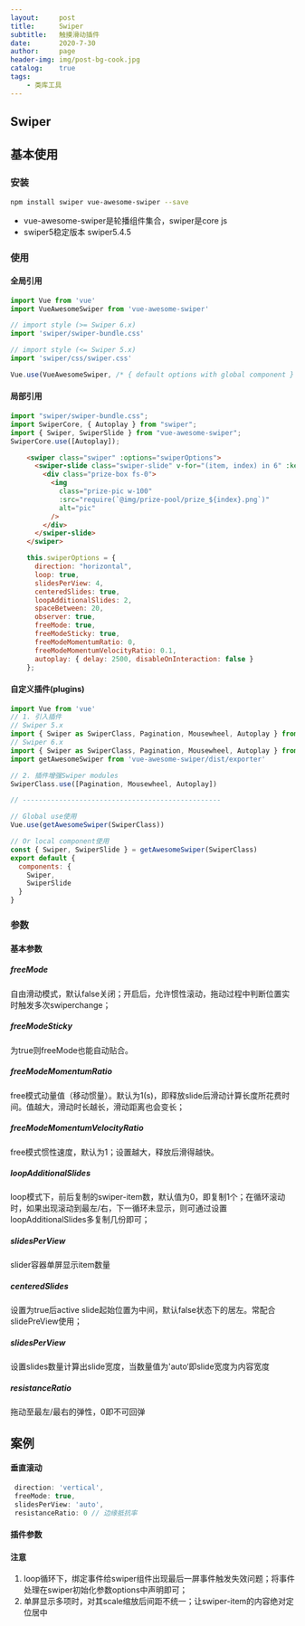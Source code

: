 ```yaml
---
layout:     post
title:      Swiper
subtitle:   触摸滑动插件
date:       2020-7-30
author:     page
header-img: img/post-bg-cook.jpg
catalog:    true
tags:
    - 类库工具
---
```


## Swiper

[swiper文档]: https://github.com/surmon-china/vue-awesome-swiper
[基础演示]: https://www.swiper.com.cn/demo/index.html
[移动端案例]: https://www.swiper.com.cn/demo/senior/index.html
[pc案例]: https://www.swiper.com.cn/demo/web/index.html



## 基本使用

### 安装

```bash
npm install swiper vue-awesome-swiper --save
```

- vue-awesome-swiper是轮播组件集合，swiper是core js
- swiper5稳定版本 swiper5.4.5

### 使用

#### 全局引用

```js
import Vue from 'vue'
import VueAwesomeSwiper from 'vue-awesome-swiper'

// import style (>= Swiper 6.x)
import 'swiper/swiper-bundle.css'

// import style (<= Swiper 5.x)
import 'swiper/css/swiper.css'

Vue.use(VueAwesomeSwiper, /* { default options with global component } */)
```



#### 局部引用

```js
import "swiper/swiper-bundle.css";
import SwiperCore, { Autoplay } from "swiper";
import { Swiper, SwiperSlide } from "vue-awesome-swiper";
SwiperCore.use([Autoplay]);
```

```html
	<swiper class="swiper" :options="swiperOptions">
      <swiper-slide class="swiper-slide" v-for="(item, index) in 6" :key="index">
        <div class="prize-box fs-0">
          <img
            class="prize-pic w-100"
            :src="require(`@img/prize-pool/prize_${index}.png`)"
            alt="pic"
          />
        </div>
      </swiper-slide>
    </swiper>
```

```js
    this.swiperOptions = {
      direction: "horizontal",
      loop: true,
      slidesPerView: 4,
      centeredSlides: true,
      loopAdditionalSlides: 2,
      spaceBetween: 20,
      observer: true,
      freeMode: true,
      freeModeSticky: true,
      freeModeMomentumRatio: 0,
      freeModeMomentumVelocityRatio: 0.1,
      autoplay: { delay: 2500, disableOnInteraction: false }
    };
```



#### 自定义插件(plugins)

```js
import Vue from 'vue'
// 1. 引入插件
// Swiper 5.x
import { Swiper as SwiperClass, Pagination, Mousewheel, Autoplay } from 'swiper/js/swiper.esm'
// Swiper 6.x
import { Swiper as SwiperClass, Pagination, Mousewheel, Autoplay } from 'swiper/core'
import getAwesomeSwiper from 'vue-awesome-swiper/dist/exporter'

// 2. 插件增强Swiper modules
SwiperClass.use([Pagination, Mousewheel, Autoplay])

// -------------------------------------------------

// Global use使用
Vue.use(getAwesomeSwiper(SwiperClass))

// Or local component使用
const { Swiper, SwiperSlide } = getAwesomeSwiper(SwiperClass)
export default {
  components: {
    Swiper,
    SwiperSlide
  }
}
```



### 参数

#### 基本参数

##### freeMode

自由滑动模式，默认false关闭；开启后，允许惯性滚动，拖动过程中判断位置实时触发多次swiperchange；

##### freeModeSticky

为true则freeMode也能自动贴合。

##### freeModeMomentumRatio

free模式动量值（移动惯量）。默认为1(s)，即释放slide后滑动计算长度所花费时间。值越大，滑动时长越长，滑动距离也会变长；

##### freeModeMomentumVelocityRatio

free模式惯性速度，默认为1；设置越大，释放后滑得越快。

##### loopAdditionalSlides

loop模式下，前后复制的swiper-item数，默认值为0，即复制1个；在循环滚动时，如果出现滚动到最左/右，下一循环未显示，则可通过设置loopAdditionalSlides多复制几份即可；

##### slidesPerView

slider容器单屏显示item数量

##### centeredSlides

设置为true后active slide起始位置为中间，默认false状态下的居左。常配合slidePreView使用；

##### slidesPerView

设置slides数量计算出slide宽度，当数量值为'auto‘即slide宽度为内容宽度

##### resistanceRatio

拖动至最左/最右的弹性，0即不可回弹

## 案例

#### 垂直滚动

```js
 direction: 'vertical',
 freeMode: true,
 slidesPerView: 'auto',
 resistanceRatio: 0 // 边缘抵抗率
```





#### 插件参数







#### 注意

1. loop循环下，绑定事件给swiper组件出现最后一屏事件触发失效问题；将事件处理在swiper初始化参数options中声明即可；
2. 单屏显示多项时，对其scale缩放后间距不统一；让swiper-item的内容绝对定位居中
